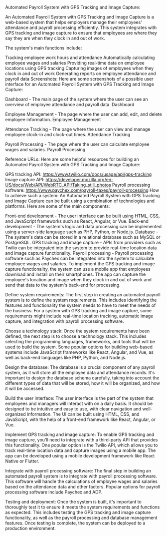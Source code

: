 Automated Payroll System with GPS Tracking and Image Capture:

An Automated Payroll System with GPS Tracking and Image Capture is a web-based system that helps employers manage their employees' attendance and payroll processing efficiently. This system integrates with GPS tracking and image capture to ensure that employees are where they say they are when they clock in and out of work.

The system's main functions include:

Tracking employee work hours and attendance
Automatically calculating employee wages and salaries
Providing real-time data on employee locations using GPS tracking
Capturing images of employees when they clock in and out of work
Generating reports on employee attendance and payroll data
Screenshots:
Here are some screenshots of a possible user interface for an Automated Payroll System with GPS Tracking and Image Capture:

Dashboard - The main page of the system where the user can see an overview of employee attendance and payroll data.
Dashboard

Employee Management - The page where the user can add, edit, and delete employee information.
Employee Management

Attendance Tracking - The page where the user can view and manage employee clock-in and clock-out times.
Attendance Tracking

Payroll Processing - The page where the user can calculate employee wages and salaries.
Payroll Processing

Reference URLs:
Here are some helpful resources for building an Automated Payroll System with GPS Tracking and Image Capture:

GPS tracking API: https://www.twilio.com/docs/usage/api/gps-tracking
Image capture API: https://developer.mozilla.org/en-US/docs/Web/API/WebRTC_API/Taking_still_photos
Payroll processing software: https://www.paychex.com/payroll-taxes/payroll-processing
How to achieve such a system:
An Automated Payroll System with GPS Tracking and Image Capture can be built using a combination of technologies and platforms. Here are some of the main components:

Front-end development - The user interface can be built using HTML, CSS, and JavaScript frameworks such as React, Angular, or Vue.
Back-end development - The system's logic and data processing can be implemented using a server-side language such as PHP, Python, or Node.js.
Database - The system's data can be stored in a relational database such as MySQL or PostgreSQL.
GPS tracking and image capture - APIs from providers such as Twilio can be integrated into the system to provide real-time location data and image capture functionality.
Payroll processing - Payroll processing software such as Paychex can be integrated into the system to calculate employee wages and salaries.
To implement the GPS tracking and image capture functionality, the system can use a mobile app that employees download and install on their smartphones. The app can capture the employee's location and image when they clock in and out of work and send that data to the system's back-end for processing.

Define system requirements: The first step in creating an automated payroll system is to define the system requirements. This includes identifying the features and functionality the system needs to have to meet the needs of the business. For a system with GPS tracking and image capture, some requirements might include real-time location tracking, automatic image capture, and integration with payroll processing software.

Choose a technology stack: Once the system requirements have been defined, the next step is to choose a technology stack. This includes selecting the programming languages, frameworks, and tools that will be used to build the system. Some popular options for building web-based systems include JavaScript frameworks like React, Angular, and Vue, as well as back-end languages like PHP, Python, and Node.js.

Design the database: The database is a crucial component of any payroll system, as it will store all the employee data and attendance records. It's important to design the database schema carefully, taking into account the different types of data that will be stored, how it will be organized, and how it will be accessed.

Build the user interface: The user interface is the part of the system that employees and managers will interact with on a daily basis. It should be designed to be intuitive and easy to use, with clear navigation and well-organized information. The UI can be built using HTML, CSS, and JavaScript, with the help of a front-end framework like React, Angular, or Vue.

Implement GPS tracking and image capture: To enable GPS tracking and image capture, you'll need to integrate with a third-party API that provides this functionality. One popular option is the Twilio API, which allows you to track real-time location data and capture images using a mobile app. The app can be developed using a mobile development framework like React Native or Flutter.

Integrate with payroll processing software: The final step in building an automated payroll system is to integrate with payroll processing software. This software will handle the calculations of employee wages and salaries based on the attendance data and other factors. Popular options for payroll processing software include Paychex and ADP.

Testing and deployment: Once the system is built, it's important to thoroughly test it to ensure it meets the system requirements and functions as expected. This includes testing the GPS tracking and image capture functionality, as well as the payroll processing and database management features. Once testing is complete, the system can be deployed to a production environment.